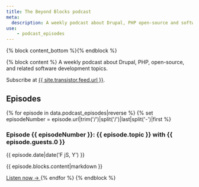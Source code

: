 ```yaml
---
title: The Beyond Blocks podcast
meta:
  description: A weekly podcast about Drupal, PHP open-source and software development.
use:
    - podcast_episodes
---
```


{% block content_bottom %}{% endblock %}

{% block content %}
A weekly podcast about Drupal, PHP, open-source, and related software development topics.

Subscribe at <a href="{{ site.transistor.feed.url }}">{{ site.transistor.feed.url }}</a>.

## Episodes

{% for episode in data.podcast_episodes|reverse %}
  {% set episodeNumber = episode.url|trim('/')|split('/')|last|split('-')|first %}

  <h3>
    Episode {{ episodeNumber }}:
    {{ episode.topic }}
    with {{ episode.guests.0 }}
  </h3>

  <time datetime="{{ episode.date|date('Y-m-d') }}">{{ episode.date|date('F jS, Y') }}</time>

  {{ episode.blocks.content|markdown }}

  <a href="{{ episode.url|trim('/', 'right') }}" aria-label="Listen to episode {{ episodeNumber }}">
    Listen now
    &rarr;
  </a>
{% endfor %}
{% endblock %}
